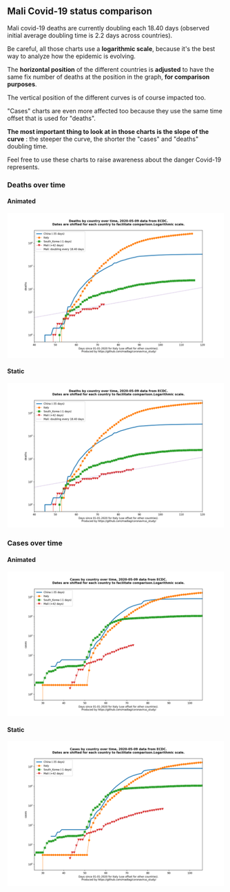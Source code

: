 ## Mali Covid-19 status comparison 

Mali covid-19 deaths are currently doubling each 18.40 days (observed initial average doubling time is 2.2 days across countries).



Be careful, all those charts use a **logarithmic scale**, because it's the best way to analyze how the epidemic is evolving.
 
The **horizontal position** of the different countries is **adjusted** to have the same fix number of deaths at the position in the graph, **for comparison purposes**.

The vertical position of the different curves is of course impacted too.

"Cases" charts are even more affected too because they use the same time offset that is used for "deaths".

**The most important thing to look at in those charts is the slope of the curve** : the steeper the curve, the shorter the "cases" and "deaths" doubling time.

Feel free to use these charts to raise awareness about the danger Covid-19 represents. 


 
### Deaths over time
 
#### Animated
![Mali covid-19 deaths animated chart](https://raw.githubusercontent.com/madlag/coronavirus_study/master/notebooks/graphs/2020-05-09/countries/Mali/2020-05-09_Mali_deaths.gif "Mali covid-19 deaths animated chart")   
 
#### Static
![Mali covid-19 deaths static chart](https://raw.githubusercontent.com/madlag/coronavirus_study/master/notebooks/graphs/2020-05-09/countries/Mali/2020-05-09_Mali_deaths.png "Mali covid-19 deaths static chart")   

 
### Cases over time
 
#### Animated
![Mali covid-19 cases animated chart](https://raw.githubusercontent.com/madlag/coronavirus_study/master/notebooks/graphs/2020-05-09/countries/Mali/2020-05-09_Mali_cases.gif "Mali covid-19 cases animated chart")   
 
#### Static
![Mali covid-19 cases static chart](https://raw.githubusercontent.com/madlag/coronavirus_study/master/notebooks/graphs/2020-05-09/countries/Mali/2020-05-09_Mali_cases.png "Mali covid-19 cases static chart")   

